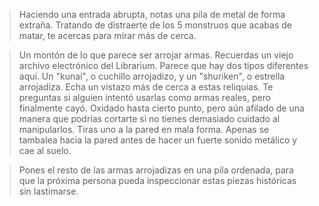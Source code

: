 >Haciendo una entrada abrupta, notas una pila de metal de forma extraña.  Tratando de distraerte de los 5 monstruos que acabas de matar, te acercas para mirar más de cerca.
  
 > Un montón de lo que parece ser arrojar armas.  Recuerdas un viejo archivo electrónico del Librarium.  Parece que hay dos tipos diferentes aquí.  Un "kunai", o cuchillo arrojadizo, y un "shuriken", o estrella arrojadiza.  Echa un vistazo más de cerca a estas reliquias.  Te preguntas si alguien intentó usarlas como armas reales, pero finalmente cayó.  Oxidado hasta cierto punto, pero aún afilado de una manera que podrías cortarte si no tienes demasiado cuidado al manipularlos.  Tiras uno a la pared en mala forma.  Apenas se tambalea hacia la pared antes de hacer un fuerte sonido metálico y cae al suelo.

 > Pones el resto de las armas arrojadizas en una pila ordenada, para que la próxima persona pueda inspeccionar estas piezas históricas sin lastimarse.
